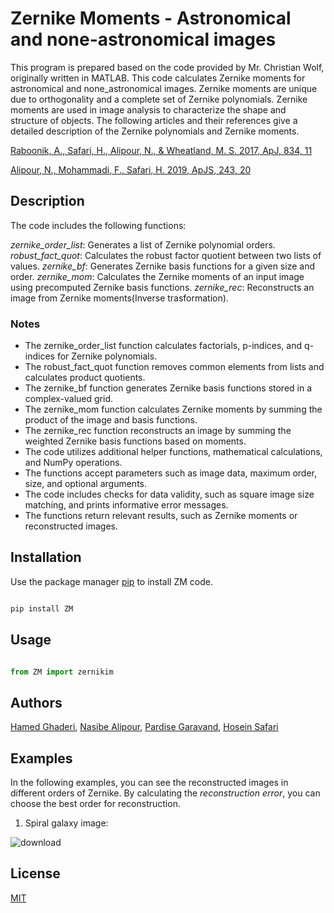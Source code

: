 # Zernike Moments - Astronomical and none-astronomical images

This program is prepared based on the code provided by Mr. Christian Wolf, originally written in MATLAB. This code calculates Zernike moments for astronomical and none_astronomical images. Zernike moments are unique due to orthogonality and a complete set of Zernike polynomials. Zernike moments are used in image analysis to characterize the shape and structure of objects. The following articles and their references give a detailed description of the Zernike polynomials and Zernike moments.

[Raboonik, A., Safari, H., Alipour, N., & Wheatland, M. S. 2017, ApJ, 834, 11](https://iopscience.iop.org/article/10.3847/1538-4357/834/1/11/meta)

[Alipour, N., Mohammadi, F., Safari, H. 2019, ApJS, 243, 20](https://iopscience.iop.org/article/10.3847/1538-4365/ab289b/meta)

## Description 

The code includes the following functions:

*zernike_order_list*: Generates a list of Zernike polynomial orders.
*robust_fact_quot*: Calculates the robust factor quotient between two lists of values.
*zernike_bf*: Generates Zernike basis functions for a given size and order.
*zernike_mom*: Calculates the Zernike moments of an input image using precomputed Zernike basis functions.
*zernike_rec*: Reconstructs an image from Zernike moments(Inverse trasformation).

### Notes

- The zernike_order_list function calculates factorials, p-indices, and q-indices for Zernike polynomials.
- The robust_fact_quot function removes common elements from lists and calculates product quotients.
- The zernike_bf function generates Zernike basis functions stored in a complex-valued grid.
- The zernike_mom function calculates Zernike moments by summing the product of the image and basis functions.
- The zernike_rec function reconstructs an image by summing the weighted Zernike basis functions based on moments.
- The code utilizes additional helper functions, mathematical calculations, and NumPy operations.
- The functions accept parameters such as image data, maximum order, size, and optional arguments.
- The code includes checks for data validity, such as square image size matching, and prints informative error messages.
- The functions return relevant results, such as Zernike moments or reconstructed images.

## Installation 

Use the package manager [pip](https://pip.pypa.io/en/stable/) to install ZM code.
 
```bash

pip install ZM

```

## Usage

```python

from ZM import zernikim

```

## Authors

[Hamed Ghaderi](https://github.com/hmddev1), [Nasibe Alipour](https://scholar.google.com/citations?user=PfzZOI0AAAAJ&hl=en), [Pardise Garavand](https://www.linkedin.com/in/pardis-garavand-25b30527b/), [Hosein Safari](https://scholar.google.com/citations?user=nCc1FV8AAAAJ&hl=en)

## Examples

In the following examples, you can see the reconstructed images in different orders of Zernike. By calculating the *reconstruction error*, you can choose the best order for reconstruction.
1. Spiral galaxy image:

![download](https://github.com/hmddev1/ZM/assets/53661111/3d7a6e46-0591-41c2-9b61-d5e56ab03ead)


## License
[MIT](https://choosealicense.com/licenses/mit/)
